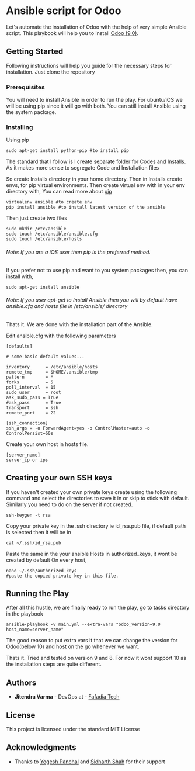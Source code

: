 # Ansible script for Odoo

Let's automate the installation of Odoo with the help of very simple Ansible script. This playbook will help you to install [Odoo (9.0)](https://www.odoo.com/page/odoo-9).

## Getting Started

Following instructions will help you guide for the necessary steps for installation. Just clone the repository

### Prerequisites

You will need to install Ansible in order to run the play. For ubuntu/iOS we will be using pip since it will go with both. You can still install Ansible using the system package.

### Installing

Using pip

```
sudo apt-get install python-pip #to install pip 
```
The standard that I follow is I create separate folder for Codes and Installs. As it makes more sense to segregate Code and Installation files

So create Installs directory in your home directory. Then in Installs create envs, for pip virtual environments. Then create virtual env with in your env directory with,
You can read more about [pip](https://pip.pypa.io/en/stable/reference/pip_download/)
```
virtualenv ansible #to create env
pip install ansible #to install latest version of the ansible
```
Then just create two files
```
sudo mkdir /etc/ansible
sudo touch /etc/ansible/ansible.cfg
sudo touch /etc/ansible/hosts
```
######  Note: If you are a iOS user then pip is the preferred method.   
If you prefer not to use pip and want to you system packages then, you can install with, 
```
sudo apt-get install ansible 
```
###### Note: If you user apt-get to Install Ansible then you will by default have ansible.cfg and hosts file in /etc/ansible/ directory
Thats it. We are done with the installation part of the Ansible.

Edit ansible.cfg with the following parameters
```
[defaults]

# some basic default values...

inventory      = /etc/ansible/hosts
remote_tmp     = $HOME/.ansible/tmp
pattern        = *
forks          = 5
poll_interval  = 15
sudo_user      = root
ask_sudo_pass = True
#ask_pass      = True
transport      = ssh
remote_port    = 22

[ssh_connection]
ssh_args = -o ForwardAgent=yes -o ControlMaster=auto -o ControlPersist=60s
```

Create your own host in hosts file.
```
[server_name]
server_ip or ips
```

## Creating your own SSH keys
If you haven't created your own private keys create using the following command and select the directories to save it in or skip to stick with default. Similarly you need to do on the server if not created.
```
ssh-keygen -t rsa
```

Copy your private key in the .ssh directory ie id_rsa.pub file, if default path is selected then it will be in 
```
cat ~/.ssh/id_rsa.pub 
```
Paste the same in the your ansible Hosts in authorized_keys, it wont be created by default
On every host,
```
nano ~/.ssh/authorized_keys
#paste the copied private key in this file.
```
## Running the Play

After all this hustle, we are finally ready to run the play, go to tasks directory in the playbook 
```
ansible-playbook -v main.yml --extra-vars "odoo_version=9.0 host_name=server_name"
```
The good reason to put extra vars it that we can change the version for Odoo(below 10) and host on the go whenever we want.

Thats it. Tried and tested on version 9 and 8. For now it wont support 10 as the installation steps are quite different.

## Authors

* **Jitendra Varma** - DevOps at  - [Fafadia Tech](https://fafadiatech.com/)


## License

This project is licensed under the standard MIT License

## Acknowledgments

* Thanks to [Yogesh Panchal](https://github.com/yspanchal) and [Sidharth Shah](https://github.com/sidharthshah) for their support
